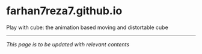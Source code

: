 # farhan7reza7.github.io
Play with cube: the animation based moving and distortable cube

---

_This page is to be updated with relevant contents_
